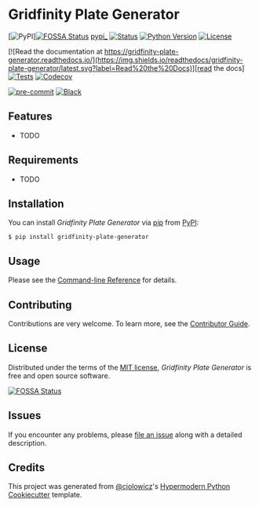 # Gridfinity Plate Generator

[![PyPI](https://img.shields.io/pypi/v/gridfinity-plate-generator.svg)][![FOSSA Status](https://app.fossa.com/api/projects/git%2Bgithub.com%2Fjakob1379%2Fgridfinity-plate-generator.svg?type=shield)](https://app.fossa.com/projects/git%2Bgithub.com%2Fjakob1379%2Fgridfinity-plate-generator?ref=badge_shield)
[pypi_]
[![Status](https://img.shields.io/pypi/status/gridfinity-plate-generator.svg)][status]
[![Python Version](https://img.shields.io/pypi/pyversions/gridfinity-plate-generator)][python version]
[![License](https://img.shields.io/pypi/l/gridfinity-plate-generator)][license]

[![Read the documentation at https://gridfinity-plate-generator.readthedocs.io/](https://img.shields.io/readthedocs/gridfinity-plate-generator/latest.svg?label=Read%20the%20Docs)][read the docs]
[![Tests](https://github.com/jakob1379/gridfinity-plate-generator/workflows/Tests/badge.svg)][tests]
[![Codecov](https://codecov.io/gh/jakob1379/gridfinity-plate-generator/branch/main/graph/badge.svg)][codecov]

[![pre-commit](https://img.shields.io/badge/pre--commit-enabled-brightgreen?logo=pre-commit&logoColor=white)][pre-commit]
[![Black](https://img.shields.io/badge/code%20style-black-000000.svg)][black]

[pypi_]: https://pypi.org/project/gridfinity-plate-generator/
[status]: https://pypi.org/project/gridfinity-plate-generator/
[python version]: https://pypi.org/project/gridfinity-plate-generator
[read the docs]: https://gridfinity-plate-generator.readthedocs.io/
[tests]: https://github.com/jakob1379/gridfinity-plate-generator/actions?workflow=Tests
[codecov]: https://app.codecov.io/gh/jakob1379/gridfinity-plate-generator
[pre-commit]: https://github.com/pre-commit/pre-commit
[black]: https://github.com/psf/black

## Features

- TODO

## Requirements

- TODO

## Installation

You can install _Gridfinity Plate Generator_ via [pip] from [PyPI]:

```console
$ pip install gridfinity-plate-generator
```

## Usage

Please see the [Command-line Reference] for details.

## Contributing

Contributions are very welcome.
To learn more, see the [Contributor Guide].

## License

Distributed under the terms of the [MIT license][license],
_Gridfinity Plate Generator_ is free and open source software.


[![FOSSA Status](https://app.fossa.com/api/projects/git%2Bgithub.com%2Fjakob1379%2Fgridfinity-plate-generator.svg?type=large)](https://app.fossa.com/projects/git%2Bgithub.com%2Fjakob1379%2Fgridfinity-plate-generator?ref=badge_large)

## Issues

If you encounter any problems,
please [file an issue] along with a detailed description.

## Credits

This project was generated from [@cjolowicz]'s [Hypermodern Python Cookiecutter] template.

[@cjolowicz]: https://github.com/cjolowicz
[pypi]: https://pypi.org/
[hypermodern python cookiecutter]: https://github.com/cjolowicz/cookiecutter-hypermodern-python
[file an issue]: https://github.com/jakob1379/gridfinity-plate-generator/issues
[pip]: https://pip.pypa.io/

<!-- github-only -->

[license]: https://github.com/jakob1379/gridfinity-plate-generator/blob/main/LICENSE
[contributor guide]: https://github.com/jakob1379/gridfinity-plate-generator/blob/main/CONTRIBUTING.md
[command-line reference]: https://gridfinity-plate-generator.readthedocs.io/en/latest/usage.html